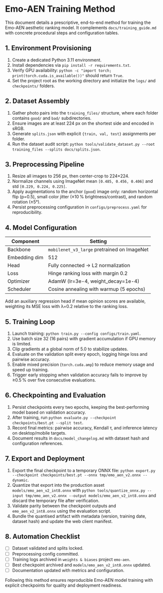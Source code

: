 # Emo-AEN Training Method

This document details a prescriptive, end-to-end method for training the Emo-AEN aesthetic ranking model. It complements `docs/training_guide.md` with concrete procedural steps and configuration tables.

## 1. Environment Provisioning
1. Create a dedicated Python 3.11 environment.
2. Install dependencies via `pip install -r requirements.txt`.
3. Verify GPU availability: `python -c "import torch; print(torch.cuda.is_available())"` should return `True`.
4. Set the project root as the working directory and initialize the `logs/` and `checkpoints/` folders.

## 2. Dataset Assembly
1. Gather photo pairs into the `training_files/` structure, where each folder contains `good/` and `bad/` subdirectories.
2. Ensure images are at least 224 px on the shortest side and encoded in sRGB.
3. Generate `splits.json` with explicit `{train, val, test}` assignments per folder.
4. Run the dataset audit script: `python tools/validate_dataset.py --root training_files --splits docs/splits.json`.

## 3. Preprocessing Pipeline
1. Resize all images to 256 px, then center-crop to 224×224.
2. Normalize channels using ImageNet mean `[0.485, 0.456, 0.406]` and std `[0.229, 0.224, 0.225]`.
3. Apply augmentations to the anchor (`good`) image only: random horizontal flip (p=0.5), small color jitter (±10 % brightness/contrast), and random rotation (±5°).
4. Persist preprocessing configuration in `configs/preprocess.yaml` for reproducibility.

## 4. Model Configuration
| Component | Setting |
|-----------|---------|
| Backbone | `mobilenet_v3_large` pretrained on ImageNet |
| Embedding dim | 512 |
| Head | Fully connected → L2 normalization |
| Loss | Hinge ranking loss with margin 0.2 |
| Optimizer | AdamW (lr=3e-4, weight_decay=1e-4) |
| Scheduler | Cosine annealing with warmup (5 epochs) |

Add an auxiliary regression head if mean opinion scores are available, weighting its MSE loss with λ=0.2 relative to the ranking loss.

## 5. Training Loop
1. Launch training: `python train.py --config configs/train.yaml`.
2. Use batch size 32 (16 pairs) with gradient accumulation if GPU memory is limited.
3. Clip gradients at a global norm of 5.0 to stabilize updates.
4. Evaluate on the validation split every epoch, logging hinge loss and pairwise accuracy.
5. Enable mixed precision (`torch.cuda.amp`) to reduce memory usage and speed up training.
6. Trigger early stopping when validation accuracy fails to improve by ≥0.5 % over five consecutive evaluations.

## 6. Checkpointing and Evaluation
1. Persist checkpoints every two epochs, keeping the best-performing model based on validation accuracy.
2. After training, run `python evaluate.py --checkpoint checkpoints/best.pt --split test`.
3. Record final metrics: pairwise accuracy, Kendall τ, and inference latency on desktop/mobile targets.
4. Document results in `docs/model_changelog.md` with dataset hash and configuration references.

## 7. Export and Deployment
1. Export the final checkpoint to a temporary ONNX file: `python export.py --checkpoint checkpoints/best.pt --onnx tmp/emo_aen_v2.onnx --dynamic`.
2. Quantize that export into the production asset `models/emo_aen_v2_int8.onnx` with `python tools/quantize_onnx.py --input tmp/emo_aen_v2.onnx --output models/emo_aen_v2_int8.onnx` and discard the temporary file after verification.
3. Validate parity between the checkpoint outputs and `emo_aen_v2_int8.onnx` using the evaluation script.
4. Bundle the quantised artifact with metadata (version, training date, dataset hash) and update the web client manifest.

## 8. Automation Checklist
- [ ] Dataset validated and splits locked.
- [ ] Preprocessing config committed.
- [ ] Training logs archived in `weights & biases` project `emo-aen`.
- [ ] Best checkpoint archived and `models/emo_aen_v2_int8.onnx` updated.
- [ ] Documentation updated with metrics and configuration.

Following this method ensures reproducible Emo-AEN model training with explicit checkpoints for quality and deployment readiness.
